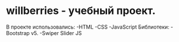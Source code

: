 # willberries - учебный проект.
В проекте использовались:
-НТМL
-CSS
-JavaScript
Библиотеки:
-Bootstrap v5.
-Swiper Slider JS
